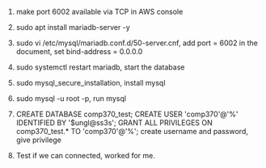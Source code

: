 1) make port 6002 available via TCP in AWS console
2) sudo apt install mariadb-server -y
3) sudo vi /etc/mysql/mariadb.conf.d/50-server.cnf, add port = 6002 in the document, set bind-address = 0.0.0.0
4) sudo systemctl restart mariadb, start the database
5) sudo mysql_secure_installation, install mysql
6) sudo mysql -u root -p, run mysql
7) CREATE DATABASE comp370_test;
	CREATE USER 'comp370'@'%' IDENTIFIED BY '$ungl@ss3s';
	GRANT ALL PRIVILEGES ON comp370_test.* TO 'comp370'@'%';
	create username and password, give privilege

8) Test if we can connected, worked for me.